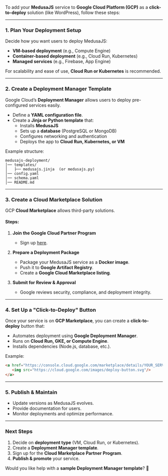 To add your **MedusaJS** service to **Google Cloud Platform (GCP)** as a **click-to-deploy** solution (like WordPress), follow these steps:

---

### **1. Plan Your Deployment Setup**
Decide how you want users to deploy MedusaJS:
- **VM-based deployment** (e.g., Compute Engine)
- **Container-based deployment** (e.g., Cloud Run, Kubernetes)
- **Managed services** (e.g., Firebase, App Engine)

For scalability and ease of use, **Cloud Run or Kubernetes** is recommended.

---

### **2. Create a Deployment Manager Template**
Google Cloud’s **Deployment Manager** allows users to deploy pre-configured services easily.

- Define a **YAML configuration file**.
- Create a **Jinja or Python template** that:
  - Installs **MedusaJS**
  - Sets up a **database** (PostgreSQL or MongoDB)
  - Configures networking and authentication
  - Deploys the app to **Cloud Run, Kubernetes, or VM**

Example structure:
```
medusajs-deployment/
│── templates/
│   ├── medusajs.jinja  (or medusajs.py)
│── config.yaml
│── schema.yaml
│── README.md
```

---

### **3. Create a Cloud Marketplace Solution**
GCP **Cloud Marketplace** allows third-party solutions.

#### **Steps:**
1. **Join the Google Cloud Partner Program**  
   - Sign up [here](https://cloud.google.com/partners/become-a-partner).
  
2. **Prepare a Deployment Package**  
   - Package your MedusaJS service as a **Docker image**.
   - Push it to **Google Artifact Registry**.
   - Create a **Google Cloud Marketplace listing**.

3. **Submit for Review & Approval**  
   - Google reviews security, compliance, and deployment integrity.

---

### **4. Set Up a "Click-to-Deploy" Button**
Once your service is on **GCP Marketplace**, you can create a **click-to-deploy** button that:
- Automates deployment using **Google Deployment Manager**.
- Runs on **Cloud Run, GKE, or Compute Engine**.
- Installs dependencies (Node.js, database, etc.).

Example:
```html
<a href="https://console.cloud.google.com/marketplace/details/YOUR_SERVICE_ID">
   <img src="https://cloud.google.com/images/deploy-button.svg"/>
</a>
```

---

### **5. Publish & Maintain**
- Update versions as MedusaJS evolves.
- Provide documentation for users.
- Monitor deployments and optimize performance.

---

### **Next Steps**
1. Decide on **deployment type** (VM, Cloud Run, or Kubernetes).
2. Create a **Deployment Manager template**.
3. Sign up for the **Cloud Marketplace Partner Program**.
4. **Publish & promote** your service.

Would you like help with a **sample Deployment Manager template**? 🚀
